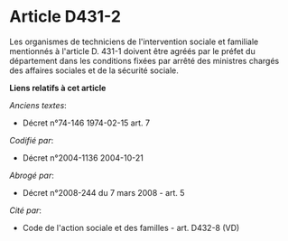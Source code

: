 # Article D431-2

Les organismes de techniciens de l'intervention sociale et familiale mentionnés à l'article D. 431-1 doivent être agréés par
le préfet du département dans les conditions fixées par arrêté des ministres chargés des affaires sociales et de la sécurité
sociale.

**Liens relatifs à cet article**

_Anciens textes_:

  - Décret n°74-146 1974-02-15 art. 7

_Codifié par_:

  - Décret n°2004-1136 2004-10-21

_Abrogé par_:

  - Décret n°2008-244 du 7 mars 2008 - art. 5

_Cité par_:

  - Code de l'action sociale et des familles - art. D432-8 (VD)
